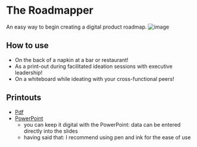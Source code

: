 # The Roadmapper
An easy way to begin creating a digital product roadmap.
![image](https://user-images.githubusercontent.com/11197026/48846440-269f6a80-ed6d-11e8-8792-409c7b89a90e.png)
## How to use
* On the back of a napkin at a bar or restaurant!
* As a print-out during facilitated ideation sessions with executive leadership!
* On a whiteboard while ideating with your cross-functional peers!
## Printouts
* [Pdf](https://github.com/patrickbrandt/roadmapper/blob/master/Roadmapper.pdf)
* [PowerPoint](https://github.com/patrickbrandt/roadmapper/blob/master/Roadmapper.pptx)
  * you can keep it digital with the PowerPoint: data can be entered directly into the slides
  * having said that: I recommend using pen and ink for the ease of use
